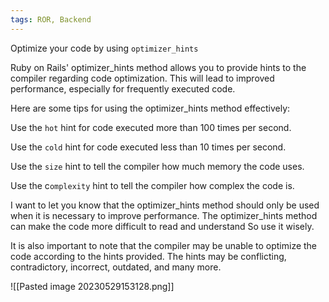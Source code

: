 ```yaml
---
tags: ROR, Backend
---
```

Optimize your code by using `optimizer_hints`

Ruby on Rails' optimizer_hints method allows you to provide hints to the compiler regarding code optimization. This will lead to improved performance, especially for frequently executed code.

Here are some tips for using the optimizer_hints method effectively:

Use the `hot` hint for code executed more than 100 times per second.

Use the `cold` hint for code executed less than 10 times per second.

Use the `size` hint to tell the compiler how much memory the code uses.

Use the c`omplexity` hint to tell the compiler how complex the code is.

I want to let you know that the optimizer_hints method should only be used when it is necessary to improve performance. The optimizer_hints method can make the code more difficult to read and understand So use it wisely.

It is also important to note that the compiler may be unable to optimize the code according to the hints provided. The hints may be conflicting, contradictory, incorrect, outdated, and many more.

![[Pasted image 20230529153128.png]]